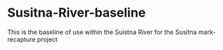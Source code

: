 # Susitna-River-baseline
This is the baseline of use within the Suistna River for the Susitna mark-recapture project
